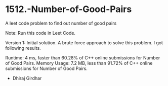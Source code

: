# 1512.-Number-of-Good-Pairs
A leet code problem to find out number of good pairs

Note: Run this code in Leet Code.

Version 1: Initial solution. A brute force approach to solve this problem. I got following results.

Runtime: 4 ms, faster than 60.28% of C++ online submissions for Number of Good Pairs.
Memory Usage: 7.2 MB, less than 91.72% of C++ online submissions for Number of Good Pairs.

- Dhiraj Girdhar
